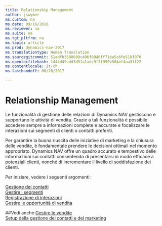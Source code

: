 ```yaml
---
title: Relationship Management
author: jswymer
ms.custom: na
ms.date: 09/16/2016
ms.reviewer: na
ms.suite: na
ms.tgt_pltfrm: na
ms.topic: article
ms.prod: dynamics-nav-2017
ms.translationtype: Human Translation
ms.sourcegitcommit: 51adfb3588099c496f0946ff71da5c6fe518f070
ms.openlocfilehash: 1444d49cdd3d51a1adc9f2f999b564ef4aa3ff22
ms.contentlocale: it-ch
ms.lasthandoff: 06/26/2017

---
```

# <a name="relationship-management"></a>Relationship Management
Le funzionalità di gestione delle relazioni di Dynamics NAV gestiscono e supportano le attività di vendita. Grazie a tali funzionalità è possibile accedere sempre a informazioni complete e accurate e focalizzare le interazioni sui segmenti di clienti o contatti preferiti.

Per garantire la buona riuscita delle iniziative di marketing e la chiusura delle vendite, è fondamentale prendere le decisioni ottimali nel momento appropriato. Dynamics NAV offre un quadro accurato e tempestivo delle informazioni sui contatti consentendo di presentarsi in modo efficace a potenziali clienti, nonché di incrementare il livello di soddisfazione dei clienti.

Per iniziare, vedere i seguenti argomenti:

[Gestione dei contatti](marketing-contacts.md)  
[Gestire i segmenti](marketing-segments.md)  
[Registrazione di interazioni](marketing-interactions.md)  
[Gestire le opportunità di vendita](marketing-manage-sales-opportunities.md)

##<a name="see-also"></a>Vedi anche
[Gestire le vendite](sales-manage-sales.md)  
[Setup della gestione dei contatti e del marketing](marketing-setup-marketing.md)


